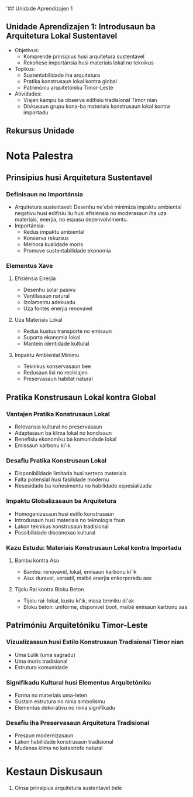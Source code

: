 '## Unidade Aprendizajen 1

## Unidade Aprendizajen 1: Introdusaun ba Arquitetura Lokal Sustentavel
- Objetivus:
  * Komprende prinsipius husi arquitetura sustentavel
  * Rekoñese importánsia husi materiais lokal no teknikus
- Topikus:
  * Sustentabilidade iha arquitetura
  * Pratika konstrusaun lokal kontra global
  * Patrimóniu arquitetóniku Timor-Leste
- Atividades:
  * Viajen kampu ba observa edifisiu tradisional Timor nian
  * Diskusaun grupu kona-ba materiais konstrusaun lokal kontra importadu

## Rekursus Unidade

# Nota Palestra

## Prinsipius husi Arquitetura Sustentavel

### Definisaun no Importánsia
- Arquitetura sustentavel: Desenhu ne'ebé minimiza impaktu ambiental negativu husi edifisiu liu husi efisiénsia no moderasaun iha uza materiais, enerjia, no espasu dezenvolvimentu.
- Importánsia:
  - Redus impaktu ambiental
  - Konserva rekursus
  - Melhora kualidade moris
  - Promove sustentabilidade ekonomia

### Elementus Xave
1. Efisiénsia Enerjia
   - Desenhu solar pasivu
   - Ventilasaun natural
   - Izolamentu adekuadu
   - Uza fontes enerjia renovavel

2. Uza Materiais Lokal
   - Redus kustus transporte no emisaun
   - Suporta ekonomia lokal
   - Mantein identidade kultural

3. Impaktu Ambiental Minimu
   - Teknikus konservasaun bee
   - Redusaun lixi no reciklajen
   - Preservasaun habitat natural

## Pratika Konstrusaun Lokal kontra Global

### Vantajen Pratika Konstrusaun Lokal
- Relevansia kultural no preservasaun
- Adaptasaun ba klima lokal no kondisaun
- Benefisiu ekonomiku ba komunidade lokal
- Emissaun karbonu ki'ik

### Desafiu Pratika Konstrusaun Lokal
- Disponibilidade limitada husi serteza materiais
- Falta potensial husi fasilidade modernu
- Nesesidade ba koñesimentu no habilidade espesializadu

### Impaktu Globalizasaun ba Arquitetura
- Homogenizasaun husi estilo konstrusaun
- Introdusaun husi materiais no teknologia foun
- Lakon teknikus konstrusaun tradisional
- Possibilidade disconexao kultural

### Kazu Estudu: Materiais Konstrusaun Lokal kontra Importadu
1. Bambu kontra Asu
   - Bambu: renovavel, lokal, emisaun karbonu ki'ik
   - Asu: duravel, versatil, maibé enerjia enkorporadu aas

2. Tijolu Rai kontra Bloku Beton
   - Tijolu rai: lokal, kustu ki'ik, masa termiku di'ak
   - Bloku beton: uniforme, disponivel boot, maibé emisaun karbonu aas

## Patrimóniu Arquitetóniku Timor-Leste

### Vizualizasaun husi Estilo Konstrusaun Tradisional Timor nian
- Uma Lulik (uma sagradu)
- Uma moris tradisional
- Estrutura komunidade

### Signifikadu Kultural husi Elementus Arquitetóniku
- Forma no materiais uma-leten
- Sustain estrutura no ninia simbolismu
- Elementus dekorativu no ninia signifikadu

### Desafiu iha Preservasaun Arquitetura Tradisional
- Presaun modernizasaun
- Lakon habilidade konstrusaun tradisional
- Mudansa klima no katastrofe natural

# Kestaun Diskusaun

1. Oinsa prinsipius arquitetura sustentavel bele